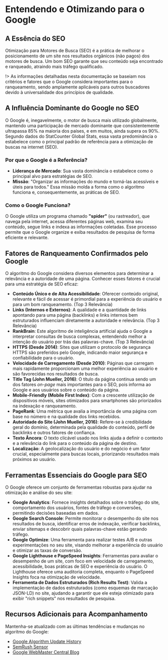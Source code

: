 # Entendendo e Otimizando para o Google

## A Essência do SEO

Otimização para Motores de Busca (SEO) é a prática de melhorar o posicionamento de um site nos resultados orgânicos (não pagos) dos motores de busca. Um bom SEO garante que seu conteúdo seja encontrado e ranqueado, atraindo mais tráfego qualificado.

!> As informações detalhadas nesta documentação se baseiam nos critérios e fatores que o Google considera importantes para o ranqueamento, sendo amplamente aplicáveis para outros buscadores devido à universalidade dos princípios de qualidade.

## A Influência Dominante do Google no SEO

O Google é, inegavelmente, o motor de busca mais utilizado globalmente, mantendo uma participação de mercado dominante que consistentemente ultrapassa 85% na maioria dos países, e em muitos, ainda supera os 90%. Segundo dados do StatCounter Global Stats, essa vasta predominância o estabelece como o principal padrão de referência para a otimização de buscas na internet (SEO).

### Por que o Google é a Referência?

* **Liderança de Mercado**: Sua vasta dominância o estabelece como o principal alvo para estratégias de SEO.
* **Missão**: "Organizar as informações do mundo e torná-las acessíveis e úteis para todos." Essa missão molda a forma como o algoritmo funciona e, consequentemente, as práticas de SEO.

### Como o Google Funciona?

O Google utiliza um programa chamado **"spider"** (ou rastreador), que navega pela internet, acessa diferentes páginas web, examina seu conteúdo, segue links e indexa as informações coletadas. Esse processo permite que o Google organize e exiba resultados de pesquisa de forma eficiente e relevante.

## Fatores de Ranqueamento Confirmados pelo Google

O algoritmo do Google considera diversos elementos para determinar a relevância e a autoridade de uma página. Conhecer esses fatores é crucial para uma estratégia de SEO eficaz:

* **Conteúdo Único e de Alta Acessibilidade**: Oferecer conteúdo original, relevante e fácil de acessar é primordial para a experiência do usuário e para um bom ranqueamento. (Top 3 Relevância)
* **Links (Internos e Externos)**: A qualidade e a quantidade de links apontando para uma página (backlinks) e links internos bem estruturados influenciam diretamente a autoridade e relevância. (Top 3 Relevância)
* **RankBrain**: Este algoritmo de inteligência artificial ajuda o Google a interpretar consultas de busca complexas, entendendo melhor a intenção do usuário por trás das palavras-chave. (Top 3 Relevância)
* **HTTPS (Desde 2014)**: Sites que utilizam o protocolo de segurança HTTPS são preferidos pelo Google, indicando maior segurança e confiabilidade para o usuário.
* **Velocidade de Carregamento (Desde 2010)**: Páginas que carregam mais rapidamente proporcionam uma melhor experiência ao usuário e são favorecidas nos resultados de busca.
* **Title Tag (John Mueller, 2016)**: O título da página continua sendo um dos fatores *on-page* mais importantes para o SEO, pois informa ao Google e aos usuários sobre o conteúdo da página.
* **Mobile-Friendly (Mobile First Index)**: Com a crescente utilização de dispositivos móveis, sites otimizados para smartphones são priorizados na indexação e ranqueamento.
* **PageRank**: Uma métrica que avalia a importância de uma página com base no número e na qualidade dos links recebidos.
* **Autoridade do Site (John Mueller, 2016)**: Refere-se à credibilidade geral do domínio, determinada pela qualidade do conteúdo, perfil de backlinks e outros fatores de confiança.
* **Texto Âncora**: O texto clicável usado nos links ajuda a definir o contexto e a relevância do link para o conteúdo da página de destino.
* **Localização**: A geolocalização do usuário e do negócio é um fator crucial, especialmente para buscas locais, priorizando resultados mais próximos ao usuário.

## Ferramentas Essenciais do Google para SEO

O Google oferece um conjunto de ferramentas robustas para ajudar na otimização e análise do seu site:

*  **Google Analytics**: Fornece insights detalhados sobre o tráfego do site, comportamento dos usuários, fontes de tráfego e conversões, permitindo decisões baseadas em dados.
*  **Google Search Console**: Permite monitorar o desempenho do site nos resultados de busca, identificar erros de indexação, verificar backlinks, enviar sitemaps e descobrir quais palavras-chave estão gerando tráfego.
*  **Google Optimize**: Uma ferramenta para realizar testes A/B e outras experimentações no seu site, visando melhorar a experiência do usuário e otimizar as taxas de conversão.
*   **Google Lighthouse e PageSpeed Insights**: Ferramentas para avaliar o desempenho de um site, com foco em velocidade de carregamento, acessibilidade, boas práticas de SEO e experiência do usuário. O Lighthouse oferece uma auditoria completa, enquanto o PageSpeed Insights foca na otimização de velocidade.
*   **Ferramenta de Dados Estruturados (Rich Results Test)**: Valida a implementação de dados estruturados (como esquemas de marcação JSON-LD) no site, ajudando a garantir que ele esteja otimizado para exibir "rich snippets" nos resultados de pesquisa.

## Recursos Adicionais para Acompanhamento

Mantenha-se atualizado com as últimas tendências e mudanças no algoritmo do Google:

* [Google Algorithm Update History](https://www.searchenginejournal.com/google-algorithm-history/)
* [SemRush Sensor](https://pt.semrush.com/sensor/)
* [Google WebMaster Central Blog](https://developers.google.com/search/blog?hl=pt-br)